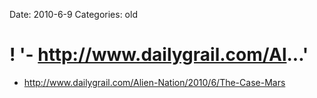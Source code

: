 Date: 2010-6-9
Categories: old

# ! '- http://www.dailygrail.com/Al...'

- <a href="http://www.dailygrail.com/Alien-Nation/2010/6/The-Case-Mars" rel="nofollow">http://www.dailygrail.com/Alien-Nation/2010/6/The-Case-Mars</a>
